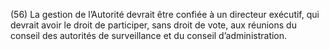 (56) La gestion de l’Autorité devrait être confiée à un directeur exécutif, qui devrait avoir le droit de participer, sans droit de vote, aux réunions du conseil des autorités de surveillance et du conseil d’administration.